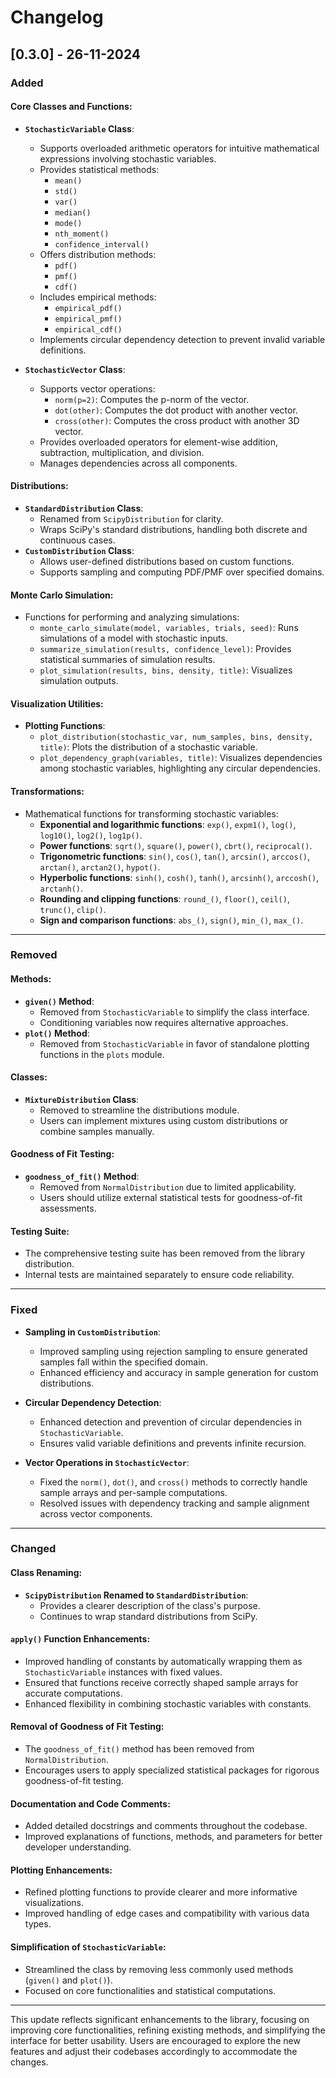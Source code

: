 # Changelog

## [0.3.0] - 26-11-2024

### Added

#### Core Classes and Functions:

- **`StochasticVariable` Class**:
  - Supports overloaded arithmetic operators for intuitive mathematical expressions involving stochastic variables.
  - Provides statistical methods:
    - `mean()`
    - `std()`
    - `var()`
    - `median()`
    - `mode()`
    - `nth_moment()`
    - `confidence_interval()`
  - Offers distribution methods:
    - `pdf()`
    - `pmf()`
    - `cdf()`
  - Includes empirical methods:
    - `empirical_pdf()`
    - `empirical_pmf()`
    - `empirical_cdf()`
  - Implements circular dependency detection to prevent invalid variable definitions.

- **`StochasticVector` Class**:
  - Supports vector operations:
    - `norm(p=2)`: Computes the p-norm of the vector.
    - `dot(other)`: Computes the dot product with another vector.
    - `cross(other)`: Computes the cross product with another 3D vector.
  - Provides overloaded operators for element-wise addition, subtraction, multiplication, and division.
  - Manages dependencies across all components.

#### Distributions:

- **`StandardDistribution` Class**:
  - Renamed from `ScipyDistribution` for clarity.
  - Wraps SciPy's standard distributions, handling both discrete and continuous cases.
- **`CustomDistribution` Class**:
  - Allows user-defined distributions based on custom functions.
  - Supports sampling and computing PDF/PMF over specified domains.

#### Monte Carlo Simulation:

- Functions for performing and analyzing simulations:
  - `monte_carlo_simulate(model, variables, trials, seed)`: Runs simulations of a model with stochastic inputs.
  - `summarize_simulation(results, confidence_level)`: Provides statistical summaries of simulation results.
  - `plot_simulation(results, bins, density, title)`: Visualizes simulation outputs.

#### Visualization Utilities:

- **Plotting Functions**:
  - `plot_distribution(stochastic_var, num_samples, bins, density, title)`: Plots the distribution of a stochastic variable.
  - `plot_dependency_graph(variables, title)`: Visualizes dependencies among stochastic variables, highlighting any circular dependencies.

#### Transformations:

- Mathematical functions for transforming stochastic variables:
  - **Exponential and logarithmic functions**: `exp()`, `expm1()`, `log()`, `log10()`, `log2()`, `log1p()`.
  - **Power functions**: `sqrt()`, `square()`, `power()`, `cbrt()`, `reciprocal()`.
  - **Trigonometric functions**: `sin()`, `cos()`, `tan()`, `arcsin()`, `arccos()`, `arctan()`, `arctan2()`, `hypot()`.
  - **Hyperbolic functions**: `sinh()`, `cosh()`, `tanh()`, `arcsinh()`, `arccosh()`, `arctanh()`.
  - **Rounding and clipping functions**: `round_()`, `floor()`, `ceil()`, `trunc()`, `clip()`.
  - **Sign and comparison functions**: `abs_()`, `sign()`, `min_()`, `max_()`.

---

### Removed

#### Methods:

- **`given()` Method**:
  - Removed from `StochasticVariable` to simplify the class interface.
  - Conditioning variables now requires alternative approaches.
- **`plot()` Method**:
  - Removed from `StochasticVariable` in favor of standalone plotting functions in the `plots` module.

#### Classes:

- **`MixtureDistribution` Class**:
  - Removed to streamline the distributions module.
  - Users can implement mixtures using custom distributions or combine samples manually.

#### Goodness of Fit Testing:

- **`goodness_of_fit()` Method**:
  - Removed from `NormalDistribution` due to limited applicability.
  - Users should utilize external statistical tests for goodness-of-fit assessments.

#### Testing Suite:

- The comprehensive testing suite has been removed from the library distribution.
- Internal tests are maintained separately to ensure code reliability.

---

### Fixed

- **Sampling in `CustomDistribution`**:
  - Improved sampling using rejection sampling to ensure generated samples fall within the specified domain.
  - Enhanced efficiency and accuracy in sample generation for custom distributions.

- **Circular Dependency Detection**:
  - Enhanced detection and prevention of circular dependencies in `StochasticVariable`.
  - Ensures valid variable definitions and prevents infinite recursion.

- **Vector Operations in `StochasticVector`**:
  - Fixed the `norm()`, `dot()`, and `cross()` methods to correctly handle sample arrays and per-sample computations.
  - Resolved issues with dependency tracking and sample alignment across vector components.

---

### Changed

#### Class Renaming:

- **`ScipyDistribution` Renamed to `StandardDistribution`**:
  - Provides a clearer description of the class's purpose.
  - Continues to wrap standard distributions from SciPy.

#### `apply()` Function Enhancements:

- Improved handling of constants by automatically wrapping them as `StochasticVariable` instances with fixed values.
- Ensured that functions receive correctly shaped sample arrays for accurate computations.
- Enhanced flexibility in combining stochastic variables with constants.

#### Removal of Goodness of Fit Testing:

- The `goodness_of_fit()` method has been removed from `NormalDistribution`.
- Encourages users to apply specialized statistical packages for rigorous goodness-of-fit testing.

#### Documentation and Code Comments:

- Added detailed docstrings and comments throughout the codebase.
- Improved explanations of functions, methods, and parameters for better developer understanding.

#### Plotting Enhancements:

- Refined plotting functions to provide clearer and more informative visualizations.
- Improved handling of edge cases and compatibility with various data types.

#### Simplification of `StochasticVariable`:

- Streamlined the class by removing less commonly used methods (`given()` and `plot()`).
- Focused on core functionalities and statistical computations.

---

This update reflects significant enhancements to the library, focusing on improving core functionalities, refining existing methods, and simplifying the interface for better usability. Users are encouraged to explore the new features and adjust their codebases accordingly to accommodate the changes.
